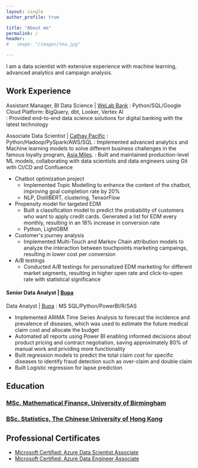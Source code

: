 ```yaml
---
layout: single
author_profile: true

title: "About me"
permalink: /
header:
#   image: "/images/tea.jpg"

---
```


I am a data scientist with extensive experience with machine learning, advanced analytics and campaign analysis.

## Work Experience

Assistant Manager, BI Data Science | [WeLab Bank](https://www.welab.bank/en/)
:   Python/SQL/Google Cloud Platform: BigQuery, dbt, Looker, Vertex AI  
:   Provided end-to-end data science solutions for digital banking with the latest technology  

Associate Data Scientist | [Cathay Pacific](https://www.cathaypacific.com/cx/en_CA.html)
:   Python/Hadoop/PySpark/AWS/SQL
:   Implemented advanced analytics and Machine learning models to solve different business challenges in the famous loyalty program, [Asia Miles](https://www.asiamiles.com/en/home.html). 
:   Built and maintained production-level ML models, collaborating with data scientists and data engineers using Git
with CI/CD and Confluence
* Chatbot optimization project
    * Implemented Topic Modelling to enhance the content of the chatbot, improving goal completion rate by 20% 
    * NLP, DistilBERT, clustering, TensorFlow
* Propensity model for targeted EDM
    * Built a classification model to predict the probability of customers who want to apply credit cards. Generated a list for EDM every monthly, resulting in an 18% increase in conversion rate 
    * Python, LightGBM
* Customer's journey analysis
    * Implemented Multi-Touch and Markov Chain attribution models to analyze the interaction between touchpoints marketing campaings, resulting in lower cost per conversion
* A/B testings
    * Conducted A/B testings for personalized EDM marketing for different market segments, resulting in higher open rate and click-to-open rate with statistical significance

#### Senior Data Analyst | [Bupa](https://www.bupa.com.hk/en/)
Data Analyst | [Bupa](https://www.bupa.com.hk/en/)
:   MS SQL/Python/PowerBI/R/SAS  
* Implemented ARIMA Time Series Analysis to forecast the incidence and prevalence of diseases, which was used to estimate the future medical claim cost and allocate the budget
* Automated all reports using Power BI enabling informed decisions about product pricing and contract negotiation,
saving approximately 80% of manual work and prividing more functionality
* Built regression models to predict the total claim cost for specific diseases to identify fraud detection such as over-claim and double claim
* Built Logistic regression for lapse prediction

## Education
### [MSc. Mathematical Finance, University of Birmingham](https://www.birmingham.ac.uk/postgraduate/courses/taught/maths/mathematical-finance.aspx)
### [BSc. Statistics, The Chinese University of Hong Kong](https://www.sta.cuhk.edu.hk/programmes/b-sc-in-statistics/)

## Professional Certificates
* [Microsoft Certified: Azure Data Scientist Associate](https://learn.microsoft.com/en-us/certifications/azure-data-scientist/)
* [Microsoft Certified: Azure Data Engineer Associate](https://learn.microsoft.com/en-us/certifications/azure-data-engineer/)

<!-- ## Technical Skills
Python | SQL | PySpark | R | SAS | Git | dbt | Machine Learning | Natural Language Processing 
Deep Learning | Neural network | Time Series | Statistical modelling | Regression | Experimental design
A/B testing | MLOps | GCP | Vertex AI | BigQuery | Looker | Databricks | Azure | Azure Data Lake 
Azure Machine Learning | AWS | Pandas | Numpy | scikit-learn | XGboost | Optuna | TensorFlow | PyTorch | Kubeflow
English | Cantonese | Mandarin -->
